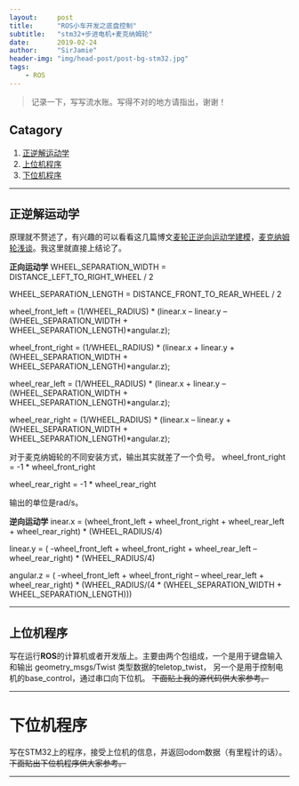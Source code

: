 ```yaml
---
layout:     post
title:      "ROS小车开发之底盘控制"
subtitle:   "stm32+步进电机+麦克纳姆轮"
date:       2019-02-24
author:     "SirJamie"
header-img: "img/head-post/post-bg-stm32.jpg"
tags:
    - ROS
---
```


> 记录一下，写写流水账。写得不对的地方请指出，谢谢！


## Catagory

1. [正逆解运动学](#正逆解运动学)
2. [上位机程序](#上位机程序)
3. [下位机程序](#下位机程序)


---

## 正逆解运动学

原理就不赘述了，有兴趣的可以看看这几篇博文[麦轮正逆向运动学建模](https://bbs.robomaster.com/thread-3960-1-1.html)，[麦克纳姆轮浅谈](https://zhuanlan.zhihu.com/p/20282234)。我这里就直接上结论了。

**正向运动学**
WHEEL_SEPARATION_WIDTH = DISTANCE_LEFT_TO_RIGHT_WHEEL / 2

WHEEL_SEPARATION_LENGTH = DISTANCE_FRONT_TO_REAR_WHEEL / 2

wheel_front_left = (1/WHEEL_RADIUS) * (linear.x – linear.y – (WHEEL_SEPARATION_WIDTH + WHEEL_SEPARATION_LENGTH)*angular.z);

wheel_front_right = (1/WHEEL_RADIUS) * (linear.x + linear.y + (WHEEL_SEPARATION_WIDTH + WHEEL_SEPARATION_LENGTH)*angular.z);

wheel_rear_left = (1/WHEEL_RADIUS) * (linear.x + linear.y – (WHEEL_SEPARATION_WIDTH + WHEEL_SEPARATION_LENGTH)*angular.z);

wheel_rear_right = (1/WHEEL_RADIUS) * (linear.x – linear.y + (WHEEL_SEPARATION_WIDTH + WHEEL_SEPARATION_LENGTH)*angular.z);

对于麦克纳姆轮的不同安装方式，输出其实就差了一个负号。
wheel_front_right = -1 * wheel_front_right

wheel_rear_right = -1 * wheel_rear_right

输出的单位是rad/s。

**逆向运动学**
inear.x = (wheel_front_left + wheel_front_right + wheel_rear_left + wheel_rear_right) * (WHEEL_RADIUS/4)

linear.y = ( -wheel_front_left + wheel_front_right + wheel_rear_left – wheel_rear_right) * (WHEEL_RADIUS/4)

angular.z = ( -wheel_front_left + wheel_front_right – wheel_rear_left + wheel_rear_right) * (WHEEL_RADIUS/(4 * (WHEEL_SEPARATION_WIDTH + WHEEL_SEPARATION_LENGTH)))

---

## 上位机程序

写在运行**ROS**的计算机或者开发版上。主要由两个包组成，一个是用于键盘输入和输出 geometry_msgs/Twist 类型数据的teletop_twist， 另一个是用于控制电机的base_control，通过串口向下位机。 ~~下面贴上我的源代码供大家参考。~~



---

# 下位机程序

写在STM32上的程序，接受上位机的信息，并返回odom数据（有里程计的话）。~~下面贴出下位机程序供大家参考。~~


---

